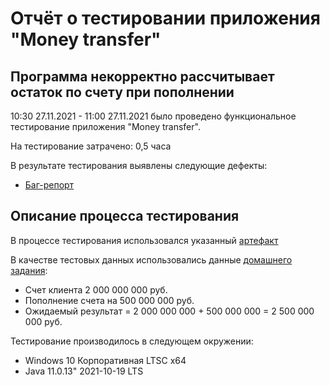 # Отчёт о тестировании приложения "Money transfer"

## Программа некорректно рассчитывает остаток по счету при пополнении

10:30 27.11.2021 - 11:00 27.11.2021 было проведено функциональное тестирование приложения "Money transfer".

На тестирование затрачено: 0,5 часа

В результате тестирования выявлены следующие дефекты:
* [Баг-репорт](https://github.com/russiadsl/Java_1st_Task/issues/1)

## Описание процесса тестирования
В процессе тестирования использовался указанный [артефакт](https://github.com/netology-code/javaqa-homeworks/blob/master/intro/MERGED.md)

В качестве тестовых данных использовались данные [домашнего задания](https://github.com/netology-code/javaqa-homeworks/blob/master/intro/MERGED.md):
* Счет клиента 2 000 000 000 руб.
* Пополнение счета на 500 000 000 руб.
* Ожидаемый результат = 2 000 000 000 + 500 000 000 = 2 500 000 000 руб.

Тестирование производилось в следующем окружении:
* Windows 10 Корпоративная LTSC x64
* Java 11.0.13" 2021-10-19 LTS
